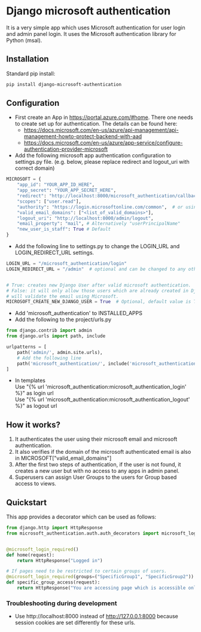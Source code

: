 # Django microsoft authentication

It is a very simple app which uses Microsoft authentication for user login and 
admin panel login. It uses the Microsoft authentication library for Python (msal).


## Installation

Standard pip install:

```bash
pip install django-microsoft-authentication
```


## Configuration

* First create an App in https://portal.azure.com/#home. There one needs to create set up for authentication. The details can be found here: 
  * https://docs.microsoft.com/en-us/azure/api-management/api-management-howto-protect-backend-with-aad
  * https://docs.microsoft.com/en-us/azure/app-service/configure-authentication-provider-microsoft
* Add the following microsoft app authentication configuration to settings.py file. (e.g. below, please replace redirect and logout_uri with correct domain)


```python
MICROSOFT = {
    "app_id": "YOUR_APP_ID_HERE",
    "app_secret": "YOUR_APP_SECRET_HERE",
    "redirect": "http://localhost:8000/microsoft_authentication/callback",
    "scopes": ["user.read"],
    "authority": "https://login.microsoftonline.com/common",  # or using tenant "https://login.microsoftonline.com/{tenant}",
    "valid_email_domains": ["<list_of_valid_domains>"],
    "logout_uri": "http://localhost:8000/admin/logout",
    "email_property": "mail", # Alternatively "userPrincipalName"
    "new_user_is_staff": True # Default
}
```


* Add the following line to settings.py to change the LOGIN_URL and LOGIN_REDIRECT_URL settings. 

```python
LOGIN_URL = "/microsoft_authentication/login"
LOGIN_REDIRECT_URL = "/admin"  # optional and can be changed to any other url


# True: creates new Django User after valid microsoft authentication. 
# False: it will only allow those users which are already created in Django User model and 
# will validate the email using Microsoft.
MICROSOFT_CREATE_NEW_DJANGO_USER = True  # Optional, default value is True
```


* Add 'microsoft_authentication' to INSTALLED_APPS
* Add the following to the project/urls.py

```python
from django.contrib import admin
from django.urls import path, include

urlpatterns = [
    path('admin/', admin.site.urls),
    # Add the following line
    path('microsoft_authentication/', include('microsoft_authentication.urls'))
]
```

* In templates \
  Use "{% url 'microsoft_authentication:microsoft_authentication_login' %}" as login url \
  Use "{% url 'microsoft_authentication:microsoft_authentication_logout' %}" as logout url


## How it works?

1. It authenticates the user using their microsoft email and microsoft authentication.
2. It also verifies if the domain of the microsoft authenticated email is also in MICROSOFT["valid_email_domains"] 
3. After the first two steps of authentication, if the user is not found, it creates a new user but with no access to any apps in admin panel.
4. Superusers can assign User Groups to the users for Group based access to views.


## Quickstart

This app provides a decorator which can be used as follows:

```python
from django.http import HttpResponse
from microsoft_authentication.auth.auth_decorators import microsoft_login_required


@microsoft_login_required()
def home(request):
    return HttpResponse("Logged in")

# If pages need to be restricted to certain groups of users.
@microsoft_login_required(groups=("SpecificGroup1", "SpecificGroup2"))  # Add here the list of Group names
def specific_group_access(request):
    return HttpResponse("You are accessing page which is accessible only to users belonging to SpecificGroup1 or SpecificGroup2")

```

### Troubleshooting during development

* Use http://localhost:8000 instead of http://127.0.0.1:8000 because session cookies 
  are set differently for these urls.
